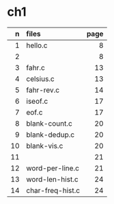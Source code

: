 # ch1

| n  | files            | page |
| -: | :-               | -:   |
| 1  | hello.c          | 8    |
| 2  |                  | 8    |
| 3  | fahr.c           | 13   |
| 4  | celsius.c        | 13   |
| 5  | fahr-rev.c       | 14   |
| 6  | iseof.c          | 17   |
| 7  | eof.c            | 17   |
| 8  | blank-count.c    | 20   |
| 9  | blank-dedup.c    | 20   |
| 10 | blank-vis.c      | 20   |
| 11 |                  | 21   |
| 12 | word-per-line.c  | 21   |
| 13 | word-len-hist.c  | 24   |
| 14 | char-freq-hist.c | 24   |
